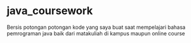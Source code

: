 # java_coursework

Bersis potongan potongan kode yang saya buat saat mempelajari bahasa pemrograman java baik dari matakuliah di kampus maupun online course
